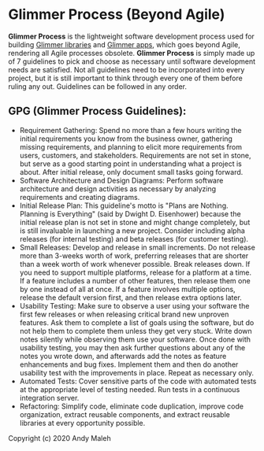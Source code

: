 # Glimmer Process (Beyond Agile)

**Glimmer Process** is the lightweight software development process used for building [Glimmer libraries](https://github.com/AndyObtiva/glimmer) and [Glimmer apps](https://github.com/AndyObtiva/glimmer#in-production), which goes beyond Agile, rendering all Agile processes obsolete. **Glimmer Process** is simply made up of 7 guidelines to pick and choose as necessary until software development needs are satisfied. Not all guidelines need to be incorporated into every project, but it is still important to think through every one of them before ruling any out. Guidelines can be followed in any order. 

## GPG (Glimmer Process Guidelines):
- Requirement Gathering: Spend no more than a few hours writing the initial requirements you know from the business owner, gathering missing requirements, and planning to elicit more requirements from users, customers, and stakeholders. Requirements are not set in stone, but serve as a good starting point in understanding what a project is about. After initial release, only document small tasks going forward.
- Software Architecture and Design Diagrams: Perform software architecture and design activities as necessary by analyzing requirements and creating diagrams.
- Initial Release Plan: This guideline's motto is "Plans are Nothing. Planning is Everything" (said by Dwight D. Eisenhower) because the initial release plan is not set in stone and might change completely, but is still invaluable in launching a new project. Consider including alpha releases (for internal testing) and beta releases (for customer testing).
- Small Releases: Develop and release in small increments. Do not release more than 3-weeks worth of work, preferring releases that are shorter than a week worth of work whenever possible. Break releases down. If you need to support multiple platforms, release for a platform at a time. If a feature includes a number of other features, then release them one by one instead of all at once. If a feature involves multiple options, release the default version first, and then release extra options later.
- Usability Testing: Make sure to observe a user using your software the first few releases or when releasing critical brand new unproven features. Ask them to complete a list of goals using the software, but do not help them to complete them unless they get very stuck. Write down notes silently while observing them use your software. Once done with usability testing, you may then ask further questions about any of the notes you wrote down, and afterwards add the notes as feature enhancements and bug fixes. Implement them and then do another usability test with the improvements in place. Repeat as necessary only.
- Automated Tests: Cover sensitive parts of the code with automated tests at the appropriate level of testing needed. Run tests in a continuous integration server.
- Refactoring: Simplify code, eliminate code duplication, improve code organization, extract reusable components, and extract reusable libraries at every opportunity possible.

Copyright (c) 2020 Andy Maleh
